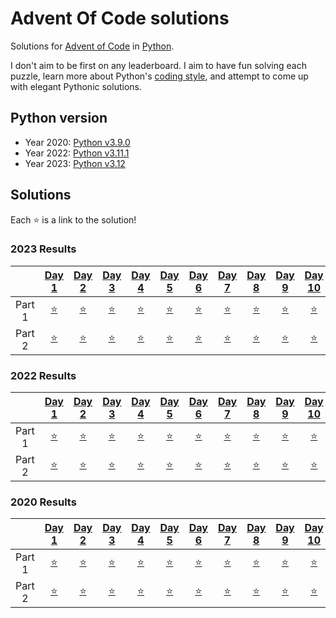 # Advent Of Code solutions

Solutions for [Advent of Code](https://adventofcode.com) in [Python](https://www.python.org/).

I don't aim to be first on any leaderboard. I aim to have fun solving each puzzle, learn more about Python's [coding style](https://peps.python.org/pep-0008/), and attempt to come up with elegant Pythonic solutions.

## Python version
- Year 2020: [Python v3.9.0](https://www.python.org/downloads/release/python-390/)
- Year 2022: [Python v3.11.1](https://www.python.org/downloads/release/python-3111/)
- Year 2023: [Python v3.12](https://www.python.org/downloads/release/python-3120/)

## Solutions

Each ⭐ is a link to the solution!

<!-- Generate Table Anchor -->
### 2023 Results
| | [Day 1](https://adventofcode.com/2023/day/1) | [Day 2](https://adventofcode.com/2023/day/2) | [Day 3](https://adventofcode.com/2023/day/3) | [Day 4](https://adventofcode.com/2023/day/4) | [Day 5](https://adventofcode.com/2023/day/5) | [Day 6](https://adventofcode.com/2023/day/6) | [Day 7](https://adventofcode.com/2023/day/7) | [Day 8](https://adventofcode.com/2023/day/8) | [Day 9](https://adventofcode.com/2023/day/9) | [Day 10](https://adventofcode.com/2023/day/10) | [Day 11](https://adventofcode.com/2023/day/11) | [Day 12](https://adventofcode.com/2023/day/12) | [Day 13](https://adventofcode.com/2023/day/13) | [Day 14](https://adventofcode.com/2023/day/14) | [Day 15](https://adventofcode.com/2023/day/15) | [Day 16](https://adventofcode.com/2023/day/16) | [Day 17](https://adventofcode.com/2023/day/17) | [Day 18](https://adventofcode.com/2023/day/18) | [Day 19](https://adventofcode.com/2023/day/19) | [Day 20](https://adventofcode.com/2023/day/20) | [Day 21](https://adventofcode.com/2023/day/21) | [Day 22](https://adventofcode.com/2023/day/22) | [Day 23](https://adventofcode.com/2023/day/23) | [Day 24](https://adventofcode.com/2023/day/24) | [Day 25](https://adventofcode.com/2023/day/25) |
| :---: | :---: | :---: | :---: | :---: | :---: | :---: | :---: | :---: | :---: | :---: | :---: | :---: | :---: | :---: | :---: | :---: | :---: | :---: | :---: | :---: | :---: | :---: | :---: | :---: | :---: |
| Part 1 | [⭐](2023/Day01/1A.py) | [⭐](2023/Day02/2A.py) | [⭐](2023/Day03/3A.py) | [⭐](2023/Day04/4A.py) | [⭐](2023/Day05/5A.py) | [⭐](2023/Day06/6A.py) | [⭐](2023/Day07/7A.py) | [⭐](2023/Day08/8A.py) | [⭐](2023/Day09/9A.py) | [⭐](2023/Day10/10A.py) | [⭐](2023/Day11/11A.py) |  |  | [⭐](2023/Day14/14A.py) | [⭐](2023/Day15/15A.py) | [⭐](2023/Day16/16A.py) |  |  |  |  |  |  |  |  |  | 
| Part 2 | [⭐](2023/Day01/1B.py) | [⭐](2023/Day02/2B.py) | [⭐](2023/Day03/3B.py) | [⭐](2023/Day04/4B.py) | [⭐](2023/Day05/5B.py) | [⭐](2023/Day06/6B.py) | [⭐](2023/Day07/7B.py) | [⭐](2023/Day08/8B.py) | [⭐](2023/Day09/9B.py) | [⭐](2023/Day10/10B.py) | [⭐](2023/Day11/11B.py) |  |  | [⭐](2023/Day14/14B.py) | [⭐](2023/Day15/15B.py) | [⭐](2023/Day16/16B.py) |  |  |  |  |  |  |  |  |  | 

### 2022 Results
| | [Day 1](https://adventofcode.com/2022/day/1) | [Day 2](https://adventofcode.com/2022/day/2) | [Day 3](https://adventofcode.com/2022/day/3) | [Day 4](https://adventofcode.com/2022/day/4) | [Day 5](https://adventofcode.com/2022/day/5) | [Day 6](https://adventofcode.com/2022/day/6) | [Day 7](https://adventofcode.com/2022/day/7) | [Day 8](https://adventofcode.com/2022/day/8) | [Day 9](https://adventofcode.com/2022/day/9) | [Day 10](https://adventofcode.com/2022/day/10) | [Day 11](https://adventofcode.com/2022/day/11) | [Day 12](https://adventofcode.com/2022/day/12) | [Day 13](https://adventofcode.com/2022/day/13) | [Day 14](https://adventofcode.com/2022/day/14) | [Day 15](https://adventofcode.com/2022/day/15) | [Day 16](https://adventofcode.com/2022/day/16) | [Day 17](https://adventofcode.com/2022/day/17) | [Day 18](https://adventofcode.com/2022/day/18) | [Day 19](https://adventofcode.com/2022/day/19) | [Day 20](https://adventofcode.com/2022/day/20) | [Day 21](https://adventofcode.com/2022/day/21) | [Day 22](https://adventofcode.com/2022/day/22) | [Day 23](https://adventofcode.com/2022/day/23) | [Day 24](https://adventofcode.com/2022/day/24) | [Day 25](https://adventofcode.com/2022/day/25) |
| :---: | :---: | :---: | :---: | :---: | :---: | :---: | :---: | :---: | :---: | :---: | :---: | :---: | :---: | :---: | :---: | :---: | :---: | :---: | :---: | :---: | :---: | :---: | :---: | :---: | :---: |
| Part 1 | [⭐](2022/Day01/1A.py) | [⭐](2022/Day02/2A.py) | [⭐](2022/Day03/3A.py) | [⭐](2022/Day04/4A.py) | [⭐](2022/Day05/5A.py) | [⭐](2022/Day06/6A.py) | [⭐](2022/Day07/7A.py) | [⭐](2022/Day08/8A.py) | [⭐](2022/Day09/9A.py) | [⭐](2022/Day10/10A.py) | [⭐](2022/Day11/11A.py) | [⭐](2022/Day12/12A.py) | [⭐](2022/Day13/13A.py) | [⭐](2022/Day14/14A.py) | [⭐](2022/Day15/15A.py) | [⭐](2022/Day16/16A.py) | [⭐](2022/Day17/17A.py) | [⭐](2022/Day18/18A.py) | [⭐](2022/Day19/19A.py) | [⭐](2022/Day20/20A.py) | [⭐](2022/Day21/21A.py) | [⭐](2022/Day22/22A.py) | [⭐](2022/Day23/23A.py) | [⭐](2022/Day24/24A.py) | [⭐](2022/Day25/25A.py) | 
| Part 2 | [⭐](2022/Day01/1B.py) | [⭐](2022/Day02/2B.py) | [⭐](2022/Day03/3B.py) | [⭐](2022/Day04/4B.py) | [⭐](2022/Day05/5B.py) | [⭐](2022/Day06/6B.py) | [⭐](2022/Day07/7B.py) | [⭐](2022/Day08/8B.py) | [⭐](2022/Day09/9B.py) | [⭐](2022/Day10/10B.py) | [⭐](2022/Day11/11B.py) | [⭐](2022/Day12/12B.py) | [⭐](2022/Day13/13B.py) | [⭐](2022/Day14/14B.py) | [⭐](2022/Day15/15B.py) | [⭐](2022/Day16/16B.py) | [⭐](2022/Day17/17B.py) | [⭐](2022/Day18/18B.py) | [⭐](2022/Day19/19B.py) | [⭐](2022/Day20/20B.py) | [⭐](2022/Day21/21B.py) | [⭐](2022/Day22/22B.py) | [⭐](2022/Day23/23B.py) | [⭐](2022/Day24/24B.py) |  | 

### 2020 Results
| | [Day 1](https://adventofcode.com/2020/day/1) | [Day 2](https://adventofcode.com/2020/day/2) | [Day 3](https://adventofcode.com/2020/day/3) | [Day 4](https://adventofcode.com/2020/day/4) | [Day 5](https://adventofcode.com/2020/day/5) | [Day 6](https://adventofcode.com/2020/day/6) | [Day 7](https://adventofcode.com/2020/day/7) | [Day 8](https://adventofcode.com/2020/day/8) | [Day 9](https://adventofcode.com/2020/day/9) | [Day 10](https://adventofcode.com/2020/day/10) | [Day 11](https://adventofcode.com/2020/day/11) | [Day 12](https://adventofcode.com/2020/day/12) | [Day 13](https://adventofcode.com/2020/day/13) | [Day 14](https://adventofcode.com/2020/day/14) | [Day 15](https://adventofcode.com/2020/day/15) | [Day 16](https://adventofcode.com/2020/day/16) | [Day 17](https://adventofcode.com/2020/day/17) | [Day 18](https://adventofcode.com/2020/day/18) | [Day 19](https://adventofcode.com/2020/day/19) | [Day 20](https://adventofcode.com/2020/day/20) | [Day 21](https://adventofcode.com/2020/day/21) | [Day 22](https://adventofcode.com/2020/day/22) | [Day 23](https://adventofcode.com/2020/day/23) | [Day 24](https://adventofcode.com/2020/day/24) | [Day 25](https://adventofcode.com/2020/day/25) |
| :---: | :---: | :---: | :---: | :---: | :---: | :---: | :---: | :---: | :---: | :---: | :---: | :---: | :---: | :---: | :---: | :---: | :---: | :---: | :---: | :---: | :---: | :---: | :---: | :---: | :---: |
| Part 1 | [⭐](2020/Day01/1A.py) | [⭐](2020/Day02/2A.py) | [⭐](2020/Day03/3A.py) | [⭐](2020/Day04/4A.py) | [⭐](2020/Day05/5A.py) | [⭐](2020/Day06/6A.py) | [⭐](2020/Day07/7A.py) | [⭐](2020/Day08/8A.py) | [⭐](2020/Day09/9A.py) | [⭐](2020/Day10/10A.py) | [⭐](2020/Day11/11A.py) | [⭐](2020/Day12/12A.py) | [⭐](2020/Day13/13A.py) | [⭐](2020/Day14/14A.py) | [⭐](2020/Day15/15A.py) |  |  |  |  |  |  |  |  |  |  | 
| Part 2 | [⭐](2020/Day01/1B.py) | [⭐](2020/Day02/2B.py) | [⭐](2020/Day03/3B.py) | [⭐](2020/Day04/4B.py) | [⭐](2020/Day05/5B.py) | [⭐](2020/Day06/6B.py) | [⭐](2020/Day07/7B.py) | [⭐](2020/Day08/8B.py) | [⭐](2020/Day09/9B.py) | [⭐](2020/Day10/10B.py) | [⭐](2020/Day11/11B.py) | [⭐](2020/Day12/12B.py) | [⭐](2020/Day13/13B.py) | [⭐](2020/Day14/14B.py) | [⭐](2020/Day15/15B.py) |  |  |  |  |  |  |  |  |  |  | 

